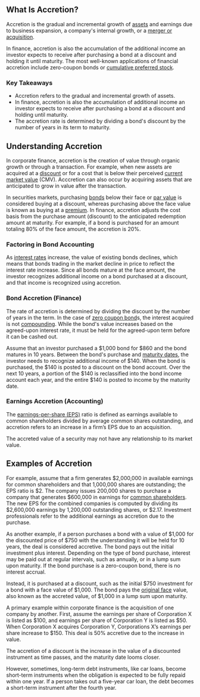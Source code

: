 ## What Is Accretion?

Accretion is the gradual and incremental growth of [assets](https://www.investopedia.com/terms/a/asset.asp) and earnings due to business expansion, a company's internal growth, or a [merger or acquisition](https://www.investopedia.com/mergers-and-acquisitions-4689815). 

In finance, accretion is also the accumulation of the additional income an investor expects to receive after purchasing a bond at a discount and holding it until maturity. The most well-known applications of financial accretion include zero-coupon bonds or [cumulative preferred stock](https://www.investopedia.com/terms/c/cumulative_preferred_stock.asp).

### Key Takeaways

-   Accretion refers to the gradual and incremental growth of assets.
-   In finance, accretion is also the accumulation of additional income an investor expects to receive after purchasing a bond at a discount and holding until maturity.
-   The accretion rate is determined by dividing a bond's discount by the number of years in its term to maturity.

## Understanding Accretion

In corporate finance, accretion is the creation of value through organic growth or through a transaction. For example, when new assets are acquired at a [discount](https://www.investopedia.com/terms/d/discount.asp) or for a cost that is below their perceived [current market value](https://www.investopedia.com/terms/c/cmv.asp) (CMV). Acccretion can also occur by acquiring assets that are anticipated to grow in value after the transaction.

In securities markets, purchasing [bonds](https://www.investopedia.com/terms/b/bond.asp) below their face or [par value](https://www.investopedia.com/terms/p/parvalue.asp) is considered buying at a discount, whereas purchasing above the face value is known as buying at a [premium](https://www.investopedia.com/terms/p/premium.asp). In finance, accretion adjusts the cost basis from the purchase amount (discount) to the anticipated redemption amount at maturity. For example, if a bond is purchased for an amount totaling 80% of the face amount, the accretion is 20%.

### Factoring in Bond Accounting

As [interest rates](https://www.investopedia.com/terms/i/interestrate.asp) increase, the value of existing bonds declines, which means that bonds trading in the market decline in price to reflect the interest rate increase. Since all bonds mature at the face amount, the investor recognizes additional income on a bond purchased at a discount, and that income is recognized using accretion.

### Bond Accretion (Finance)

The rate of accretion is determined by dividing the discount by the number of years in the term. In the case of [zero coupon bond](https://www.investopedia.com/terms/z/zero-couponbond.asp)s, the interest acquired is not [compounding](https://www.investopedia.com/terms/c/compounding.asp). While the bond's value increases based on the agreed-upon interest rate, it must be held for the agreed-upon term before it can be cashed out.

Assume that an investor purchased a $1,000 bond for $860 and the bond matures in 10 years. Between the bond's purchase and [maturity dates](https://www.investopedia.com/terms/m/maturitydate.asp), the investor needs to recognize additional income of $140. When the bond is purchased, the $140 is posted to a discount on the bond account. Over the next 10 years, a portion of the $140 is reclassified into the bond income account each year, and the entire $140 is posted to income by the maturity date.

### Earnings Accretion (Accounting)

The [earnings-per-share (EPS)](https://www.investopedia.com/terms/b/basic-earnings-per-share.asp) ratio is defined as earnings available to common shareholders divided by average common shares outstanding, and accretion refers to an increase in a firm’s EPS due to an acquisition.

The accreted value of a security may not have any relationship to its market value.

## Examples of Accretion

For example, assume that a firm generates $2,000,000 in available earnings for common shareholders and that 1,000,000 shares are outstanding; the EPS ratio is $2. The company issues 200,000 shares to purchase a company that generates $600,000 in earnings for [common shareholders](https://www.investopedia.com/terms/c/common_shareholder.asp). The new EPS for the combined companies is computed by dividing its $2,600,000 earnings by 1,200,000 outstanding shares, or $2.17. Investment professionals refer to the additional earnings as accretion due to the purchase.

As another example, if a person purchases a bond with a value of $1,000 for the discounted price of $750 with the understanding it will be held for 10 years, the deal is considered accretive. The bond pays out the initial investment plus interest. Depending on the type of bond purchase, interest may be paid out at regular intervals, such as annually, or in a lump sum upon maturity. If the bond purchase is a zero-coupon bond, there is no interest accrual.

Instead, it is purchased at a discount, such as the initial $750 investment for a bond with a face value of $1,000. The bond pays the [original face](https://www.investopedia.com/terms/o/original_face.asp) value, also known as the accreted value, of $1,000 in a lump sum upon maturity.

A primary example within corporate finance is the acquisition of one company by another. First, assume the earnings per share of Corporation X is listed as $100, and earnings per share of Corporation Y is listed as $50. When Corporation X acquires Corporation Y, Corporations X’s earnings per share increase to $150. This deal is 50% accretive due to the increase in value.

The accretion of a discount is the increase in the value of a discounted instrument as time passes, and the maturity date looms closer.

However, sometimes, long-term debt instruments, like car loans, become short-term instruments when the obligation is expected to be fully repaid within one year. If a person takes out a five-year car loan, the debt becomes a short-term instrument after the fourth year.